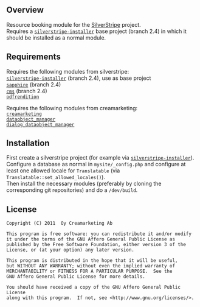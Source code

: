 ## Overview

Resource booking module for the [SilverStripe](http://silverstripe.org) project.  
Requires a [`silverstripe-installer`](http://github.com/silverstripe/silverstripe-installer) base project (branch 2.4) in which it should be installed as a normal module.

## Requirements
Requires the following modules from silverstripe:  
[`silverstripe-installer`](http://github.com/silverstripe/silverstripe-installer) (branch 2.4), use as base project  
[`sapphire`](http://github.com/silverstripe/sapphire) (branch 2.4)  
[`cms`](http://github.com/silverstripe/silverstripe-cms) (branch 2.4)  
[`pdfrendition`](http://github.com/nyeholt/silverstripe-pdfrendition)  

Requires the following modules from creamarketing:  
[`creamarketing`](http://github.com/creamarketing/creamarketing)  
[`dataobject_manager`](http://github.com/creamarketing/DataObjectManager)  
[`dialog_dataobject_manager`](http://github.com/creamarketing/DialogDataObjectManager)  

## Installation
First create a silverstripe project (for example via [`silverstripe-installer`](http://github.com/silverstripe/silverstripe-installer)).  
Configure a database as normal in `mysite/_config.php` and configure at least one allowed locale for `Translatable` (via `Translatable::set_allowed_locales()`).  
Then install the necessary modules (preferably by cloning the corresponding git repositories) and do a `/dev/build`.  

## License ##
	Copyright (C) 2011  Oy Creamarketing Ab

	This program is free software: you can redistribute it and/or modify
	it under the terms of the GNU Affero General Public License as
	published by the Free Software Foundation, either version 3 of the
	License, or (at your option) any later version.
	
	This program is distributed in the hope that it will be useful,
	but WITHOUT ANY WARRANTY; without even the implied warranty of
	MERCHANTABILITY or FITNESS FOR A PARTICULAR PURPOSE.  See the
	GNU Affero General Public License for more details.
	
	You should have received a copy of the GNU Affero General Public License
	along with this program.  If not, see <http://www.gnu.org/licenses/>.
